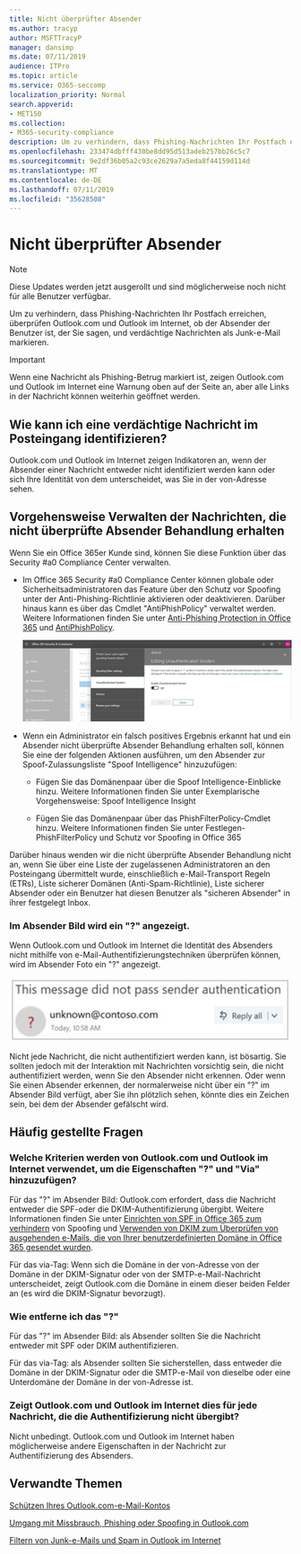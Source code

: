 ```yaml
---
title: Nicht überprüfter Absender
ms.author: tracyp
author: MSFTTracyP
manager: dansimp
ms.date: 07/11/2019
audience: ITPro
ms.topic: article
ms.service: O365-seccomp
localization_priority: Normal
search.appverid:
- MET150
ms.collection:
- M365-security-compliance
description: Um zu verhindern, dass Phishing-Nachrichten Ihr Postfach erreichen, überprüfen Outlook.com und Outlook im Internet, ob der Absender der Benutzer ist, der Sie sagen, und verdächtige Nachrichten als Junk-e-Mail markieren.
ms.openlocfilehash: 233474dbfff430be8dd95d513adeb257bb26c5c7
ms.sourcegitcommit: 9e2df36b05a2c93ce2629a7a5eda8f44159d114d
ms.translationtype: MT
ms.contentlocale: de-DE
ms.lasthandoff: 07/11/2019
ms.locfileid: "35628508"
---
```

# <a name="unverified-sender"></a>Nicht überprüfter Absender

> [!NOTE] 
> Diese Updates werden jetzt ausgerollt und sind möglicherweise noch nicht für alle Benutzer verfügbar.

Um zu verhindern, dass Phishing-Nachrichten Ihr Postfach erreichen, überprüfen Outlook.com und Outlook im Internet, ob der Absender der Benutzer ist, der Sie sagen, und verdächtige Nachrichten als Junk-e-Mail markieren.

> [!IMPORTANT]
> Wenn eine Nachricht als Phishing-Betrug markiert ist, zeigen Outlook.com und Outlook im Internet eine Warnung oben auf der Seite an, aber alle Links in der Nachricht können weiterhin geöffnet werden.

## <a name="how-can-i-identify-a-suspicious-message-in-my-inbox"></a>Wie kann ich eine verdächtige Nachricht im Posteingang identifizieren?

Outlook.com und Outlook im Internet zeigen Indikatoren an, wenn der Absender einer Nachricht entweder nicht identifiziert werden kann oder sich Ihre Identität von dem unterscheidet, was Sie in der von-Adresse sehen.

## <a name="how-to-manage-which-messages-receive-the-unverified-sender-treatment"></a>Vorgehensweise Verwalten der Nachrichten, die nicht überprüfte Absender Behandlung erhalten 

Wenn Sie ein Office 365er Kunde sind, können Sie diese Funktion über das Security #a0 Compliance Center verwalten. 

- Im Office 365 Security #a0 Compliance Center können globale oder Sicherheitsadministratoren das Feature über den Schutz vor Spoofing unter der Anti-Phishing-Richtlinie aktivieren oder deaktivieren. Darüber hinaus kann es über das Cmdlet "AntiPhishPolicy" verwaltet werden. Weitere Informationen finden Sie unter [Anti-Phishing Protection in Office 365](anti-phishing-protection.md) und [AntiPhishPolicy](https://docs.microsoft.com/powershell/module/exchange/advanced-threat-protection/set-antiphishpolicy?view=exchange-ps).

    ![Bearbeiten von nicht authentifizierten Absendern in der grafischen Benutzeroberfläche.](media/unverified-sender-article-editing-unauthenticated-senders.jpg)

- Wenn ein Administrator ein falsch positives Ergebnis erkannt hat und ein Absender nicht überprüfte Absender Behandlung erhalten soll, können Sie eine der folgenden Aktionen ausführen, um den Absender zur Spoof-Zulassungsliste "Spoof Intelligence" hinzuzufügen:
        
    - Fügen Sie das Domänenpaar über die Spoof Intelligence-Einblicke hinzu. Weitere Informationen finden Sie unter Exemplarische Vorgehensweise: Spoof Intelligence Insight
                
    - Fügen Sie das Domänenpaar über das PhishFilterPolicy-Cmdlet hinzu. Weitere Informationen finden Sie unter Festlegen-PhishFilterPolicy und Schutz vor Spoofing in Office 365

Darüber hinaus wenden wir die nicht überprüfte Absender Behandlung nicht an, wenn Sie über eine Liste der zugelassenen Administratoren an den Posteingang übermittelt wurde, einschließlich e-Mail-Transport Regeln (ETRs), Liste sicherer Domänen (Anti-Spam-Richtlinie), Liste sicherer Absender oder ein Benutzer hat diesen Benutzer als "sicheren Absender" in ihrer festgelegt Inbox.

### <a name="you-see-a--in-the-sender-image"></a>Im Absender Bild wird ein "?" angezeigt.

Wenn Outlook.com und Outlook im Internet die Identität des Absenders nicht mithilfe von e-Mail-Authentifizierungstechniken überprüfen können, wird im Absender Foto ein "?" angezeigt. 

![Nachricht hat die Überprüfung nicht übergeben](media/message-did-not-pass-verification.jpg)

Nicht jede Nachricht, die nicht authentifiziert werden kann, ist bösartig. Sie sollten jedoch mit der Interaktion mit Nachrichten vorsichtig sein, die nicht authentifiziert werden, wenn Sie den Absender nicht erkennen. Oder wenn Sie einen Absender erkennen, der normalerweise nicht über ein "?" im Absender Bild verfügt, aber Sie ihn plötzlich sehen, könnte dies ein Zeichen sein, bei dem der Absender gefälscht wird.

## <a name="frequently-asked-questions"></a>Häufig gestellte Fragen

### <a name="what-criteria-does-outlookcom-and-outlook-on-the-web-use-to-add-the--and-the-via-properties"></a>Welche Kriterien werden von Outlook.com und Outlook im Internet verwendet, um die Eigenschaften "?" und "Via" hinzuzufügen?

Für das "?" im Absender Bild: Outlook.com erfordert, dass die Nachricht entweder die SPF-oder die DKIM-Authentifizierung übergibt. Weitere Informationen finden Sie unter [Einrichten von SPF in Office 365 zum verhindern](set-up-spf-in-office-365-to-help-prevent-spoofing.md) von Spoofing und [Verwenden von DKIM zum Überprüfen von ausgehenden e-Mails, die von Ihrer benutzerdefinierten Domäne in Office 365 gesendet wurden](use-dkim-to-validate-outbound-email.md).

Für das via-Tag: Wenn sich die Domäne in der von-Adresse von der Domäne in der DKIM-Signatur oder von der SMTP-e-Mail-Nachricht unterscheidet, zeigt Outlook.com die Domäne in einem dieser beiden Felder an (es wird die DKIM-Signatur bevorzugt).

### <a name="how-do-i-remove-the-"></a>Wie entferne ich das "?"

Für das "?" im Absender Bild: als Absender sollten Sie die Nachricht entweder mit SPF oder DKIM authentifizieren.

Für das via-Tag: als Absender sollten Sie sicherstellen, dass entweder die Domäne in der DKIM-Signatur oder die SMTP-e-Mail von dieselbe oder eine Unterdomäne der Domäne in der von-Adresse ist.

### <a name="does-outlookcom-and-outlook-on-the-web-show-this-for-every-message-that-doesnt-pass-authentication"></a>Zeigt Outlook.com und Outlook im Internet dies für jede Nachricht, die die Authentifizierung nicht übergibt?

Nicht unbedingt. Outlook.com und Outlook im Internet haben möglicherweise andere Eigenschaften in der Nachricht zur Authentifizierung des Absenders.

## <a name="related-topics"></a>Verwandte Themen

[Schützen Ihres Outlook.com-e-Mail-Kontos](https://support.office.com/article/a4f20fc5-4307-4ece-8231-6d4d4bd8a9ba)

[Umgang mit Missbrauch, Phishing oder Spoofing in Outlook.com](https://support.office.com/article/0d882ea5-eedc-4bed-aebc-079ffa1105a3)

[Filtern von Junk-e-Mails und Spam in Outlook im Internet](https://support.office.com/article/db786e79-54e2-40cc-904f-d89d57b7f41d)
